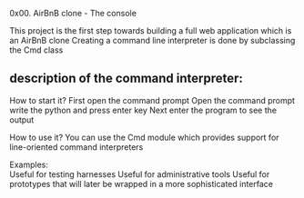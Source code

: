 0x00. AirBnB clone - The console

This project is the first step towards building a full web application which is an AirBnB clone
Creating a command line interpreter is done by subclassing the Cmd class			
												
description of the command interpreter:
--------------------------------------
How to start it?
First open the command prompt
Open the command prompt write the python and press enter key
Next enter the program to see the output

How to use it?
You can use the Cmd module which provides support for line-oriented command interpreters

Examples:											
Useful for testing harnesses
Useful for administrative tools
Useful for prototypes that will later be wrapped in a more sophisticated interface
